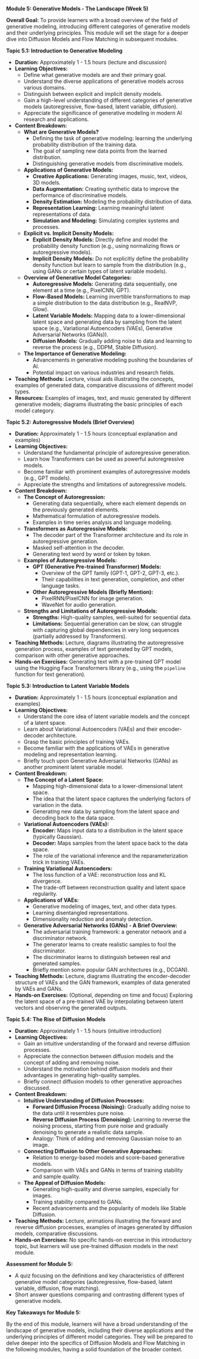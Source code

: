 **Module 5: Generative Models - The Landscape (Week 5)**

**Overall Goal:** To provide learners with a broad overview of the field of generative modeling, introducing different categories of generative models and their underlying principles. This module will set the stage for a deeper dive into Diffusion Models and Flow Matching in subsequent modules.

**Topic 5.1: Introduction to Generative Modeling**

*   **Duration:** Approximately 1 - 1.5 hours (lecture and discussion)
*   **Learning Objectives:**
    *   Define what generative models are and their primary goal.
    *   Understand the diverse applications of generative models across various domains.
    *   Distinguish between explicit and implicit density models.
    *   Gain a high-level understanding of different categories of generative models (autoregressive, flow-based, latent variable, diffusion).
    *   Appreciate the significance of generative modeling in modern AI research and applications.
*   **Content Breakdown:**
    *   **What are Generative Models?**
        *   Defining the task of generative modeling: learning the underlying probability distribution of the training data.
        *   The goal of sampling new data points from the learned distribution.
        *   Distinguishing generative models from discriminative models.
    *   **Applications of Generative Models:**
        *   **Creative Applications:** Generating images, music, text, videos, 3D models.
        *   **Data Augmentation:** Creating synthetic data to improve the performance of discriminative models.
        *   **Density Estimation:** Modeling the probability distribution of data.
        *   **Representation Learning:** Learning meaningful latent representations of data.
        *   **Simulation and Modeling:** Simulating complex systems and processes.
    *   **Explicit vs. Implicit Density Models:**
        *   **Explicit Density Models:** Directly define and model the probability density function (e.g., using normalizing flows or autoregressive models).
        *   **Implicit Density Models:** Do not explicitly define the probability density function but learn to sample from the distribution (e.g., using GANs or certain types of latent variable models).
    *   **Overview of Generative Model Categories:**
        *   **Autoregressive Models:** Generating data sequentially, one element at a time (e.g., PixelCNN, GPT).
        *   **Flow-Based Models:** Learning invertible transformations to map a simple distribution to the data distribution (e.g., RealNVP, Glow).
        *   **Latent Variable Models:** Mapping data to a lower-dimensional latent space and generating data by sampling from the latent space (e.g., Variational Autoencoders (VAEs), Generative Adversarial Networks (GANs)).
        *   **Diffusion Models:** Gradually adding noise to data and learning to reverse the process (e.g., DDPM, Stable Diffusion).
    *   **The Importance of Generative Modeling:**
        *   Advancements in generative modeling pushing the boundaries of AI.
        *   Potential impact on various industries and research fields.
*   **Teaching Methods:** Lecture, visual aids illustrating the concepts, examples of generated data, comparative discussions of different model types.
*   **Resources:**  Examples of images, text, and music generated by different generative models; diagrams illustrating the basic principles of each model category.

**Topic 5.2: Autoregressive Models (Brief Overview)**

*   **Duration:** Approximately 1 - 1.5 hours (conceptual explanation and examples)
*   **Learning Objectives:**
    *   Understand the fundamental principle of autoregressive generation.
    *   Learn how Transformers can be used as powerful autoregressive models.
    *   Become familiar with prominent examples of autoregressive models (e.g., GPT models).
    *   Appreciate the strengths and limitations of autoregressive models.
*   **Content Breakdown:**
    *   **The Concept of Autoregression:**
        *   Generating data sequentially, where each element depends on the previously generated elements.
        *   Mathematical formulation of autoregressive models.
        *   Examples in time series analysis and language modeling.
    *   **Transformers as Autoregressive Models:**
        *   The decoder part of the Transformer architecture and its role in autoregressive generation.
        *   Masked self-attention in the decoder.
        *   Generating text word by word or token by token.
    *   **Examples of Autoregressive Models:**
        *   **GPT (Generative Pre-trained Transformer) Models:**
            *   Overview of the GPT family (GPT-1, GPT-2, GPT-3, etc.).
            *   Their capabilities in text generation, completion, and other language tasks.
        *   **Other Autoregressive Models (Briefly Mention):**
            *   PixelRNN/PixelCNN for image generation.
            *   WaveNet for audio generation.
    *   **Strengths and Limitations of Autoregressive Models:**
        *   **Strengths:** High-quality samples, well-suited for sequential data.
        *   **Limitations:** Sequential generation can be slow, can struggle with capturing global dependencies in very long sequences (partially addressed by Transformers).
*   **Teaching Methods:** Lecture, diagrams illustrating the autoregressive generation process, examples of text generated by GPT models, comparison with other generative approaches.
*   **Hands-on Exercises:** Generating text with a pre-trained GPT model using the Hugging Face Transformers library (e.g., using the `pipeline` function for text generation).

**Topic 5.3: Introduction to Latent Variable Models**

*   **Duration:** Approximately 1 - 1.5 hours (conceptual explanation and examples)
*   **Learning Objectives:**
    *   Understand the core idea of latent variable models and the concept of a latent space.
    *   Learn about Variational Autoencoders (VAEs) and their encoder-decoder architecture.
    *   Grasp the basic principles of training VAEs.
    *   Become familiar with the applications of VAEs in generative modeling and representation learning.
    *   Briefly touch upon Generative Adversarial Networks (GANs) as another prominent latent variable model.
*   **Content Breakdown:**
    *   **The Concept of a Latent Space:**
        *   Mapping high-dimensional data to a lower-dimensional latent space.
        *   The idea that the latent space captures the underlying factors of variation in the data.
        *   Generating new data by sampling from the latent space and decoding back to the data space.
    *   **Variational Autoencoders (VAEs):**
        *   **Encoder:** Maps input data to a distribution in the latent space (typically Gaussian).
        *   **Decoder:** Maps samples from the latent space back to the data space.
        *   The role of the variational inference and the reparameterization trick in training VAEs.
    *   **Training Variational Autoencoders:**
        *   The loss function of a VAE: reconstruction loss and KL divergence.
        *   The trade-off between reconstruction quality and latent space regularity.
    *   **Applications of VAEs:**
        *   Generative modeling of images, text, and other data types.
        *   Learning disentangled representations.
        *   Dimensionality reduction and anomaly detection.
    *   **Generative Adversarial Networks (GANs) - A Brief Overview:**
        *   The adversarial training framework: a generator network and a discriminator network.
        *   The generator learns to create realistic samples to fool the discriminator.
        *   The discriminator learns to distinguish between real and generated samples.
        *   Briefly mention some popular GAN architectures (e.g., DCGAN).
*   **Teaching Methods:** Lecture, diagrams illustrating the encoder-decoder structure of VAEs and the GAN framework, examples of data generated by VAEs and GANs.
*   **Hands-on Exercises:** (Optional, depending on time and focus) Exploring the latent space of a pre-trained VAE by interpolating between latent vectors and observing the generated outputs.

**Topic 5.4: The Rise of Diffusion Models**

*   **Duration:** Approximately 1 - 1.5 hours (intuitive introduction)
*   **Learning Objectives:**
    *   Gain an intuitive understanding of the forward and reverse diffusion processes.
    *   Appreciate the connection between diffusion models and the concept of adding and removing noise.
    *   Understand the motivation behind diffusion models and their advantages in generating high-quality samples.
    *   Briefly connect diffusion models to other generative approaches discussed.
*   **Content Breakdown:**
    *   **Intuitive Understanding of Diffusion Processes:**
        *   **Forward Diffusion Process (Noising):** Gradually adding noise to the data until it resembles pure noise.
        *   **Reverse Diffusion Process (Denoising):** Learning to reverse the noising process, starting from pure noise and gradually denoising to generate a realistic data sample.
        *   Analogy:  Think of adding and removing Gaussian noise to an image.
    *   **Connecting Diffusion to Other Generative Approaches:**
        *   Relation to energy-based models and score-based generative models.
        *   Comparison with VAEs and GANs in terms of training stability and sample quality.
    *   **The Appeal of Diffusion Models:**
        *   Generating high-quality and diverse samples, especially for images.
        *   Training stability compared to GANs.
        *   Recent advancements and the popularity of models like Stable Diffusion.
*   **Teaching Methods:** Lecture, animations illustrating the forward and reverse diffusion processes, examples of images generated by diffusion models, comparative discussions.
*   **Hands-on Exercises:**  No specific hands-on exercise in this introductory topic, but learners will use pre-trained diffusion models in the next module.

**Assessment for Module 5:**

*   A quiz focusing on the definitions and key characteristics of different generative model categories (autoregressive, flow-based, latent variable, diffusion, flow matching).
*   Short answer questions comparing and contrasting different types of generative models.

**Key Takeaways for Module 5:**

By the end of this module, learners will have a broad understanding of the landscape of generative models, including their diverse applications and the underlying principles of different model categories. They will be prepared to delve deeper into the specifics of Diffusion Models and Flow Matching in the following modules, having a solid foundation of the broader context.